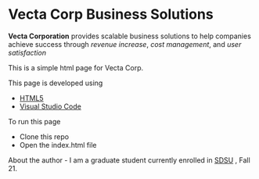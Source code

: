 # Vecta Corp Business Solutions 
**Vecta Corporation** provides scalable business solutions to help companies achieve success through _revenue increase_, _cost management_, and _user satisfaction_

This is a simple html page for Vecta Corp.

This page is developed using 
* [HTML5](https://en.wikipedia.org/wiki/HTML5)
* [Visual Studio Code](https://code.visualstudio.com/)

To run this page 
* Clone this repo
* Open the index.html file

About the author - 
I am a graduate student currently enrolled in [SDSU](https://www.sdsu.edu/) , Fall 21.
